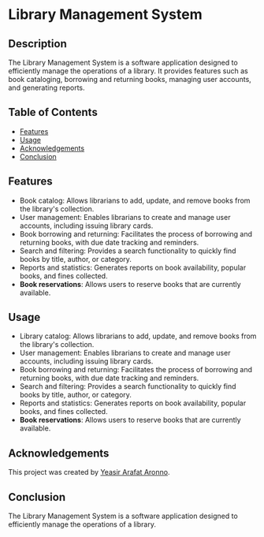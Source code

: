 # Library Management System

## Description

The Library Management System is a software application designed to efficiently manage the operations of a library. It
provides features such as book cataloging, borrowing and returning books, managing user accounts, and generating
reports.

## Table of Contents

- [Features](#features)
- [Usage](#usage)
- [Acknowledgements](#acknowledgements)
- [Conclusion](#conclusion)

## Features

- Book catalog: Allows librarians to add, update, and remove books from the library's collection.
- User management: Enables librarians to create and manage user accounts, including issuing library cards.
- Book borrowing and returning: Facilitates the process of borrowing and returning books, with due date tracking and reminders.
- Search and filtering: Provides a search functionality to quickly find books by title, author, or category.
- Reports and statistics: Generates reports on book availability, popular books, and fines collected.
- **Book reservations**: Allows users to reserve books that are currently available.

## Usage

- Library catalog: Allows librarians to add, update, and remove books from the library's collection.
- User management: Enables librarians to create and manage user accounts, including issuing library cards.
- Book borrowing and returning: Facilitates the process of borrowing and returning books, with due date tracking and
  reminders.
- Search and filtering: Provides a search functionality to quickly find books by title, author, or category.
- Reports and statistics: Generates reports on book availability, popular books, and fines collected.
- **Book reservations**: Allows users to reserve books that are currently available.

## Acknowledgements

This project was created by [Yeasir Arafat Aronno](https://github.com/AronnoDIU).

## Conclusion

The Library Management System is a software application designed to efficiently manage the operations of a library.
